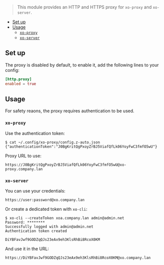 > This module provides an HTTP and HTTPS proxy for `xo-proxy` and `xo-server`.

- [Set up](#set-up)
- [Usage](#usage)
  - [`xo-proxy`](#xo-proxy)
  - [`xo-server`](#xo-server)

## Set up

The proxy is disabled by default, to enable it, add the following lines to your config:

```toml
[http.proxy]
enabled = true
```

## Usage

For safety reaons, the proxy requires authentication to be used.

### `xo-proxy`

Use the authentication token:

```
$ cat ~/.config/xo-proxy/config.z-auto.json
{"authenticationToken":"J0BgKritQgPxoyZrBJ5ViafQfLk06YoyFwC3fmfO5wU"}
```

Proxy URL to use:

```
https://J0BgKritQgPxoyZrBJ5ViafQfLk06YoyFwC3fmfO5wU@xo-proxy.company.lan
```

### `xo-server`

You can use your credentials:

```
https://user:password@xo.company.lan
```

Or create a dedicated token with `xo-cli`:

```
$ xo-cli --createToken xoa.company.lan admin@admin.net
Password: ********
Successfully logged with admin@admin.net
Authentication token created

DiYBFavJwf9GODZqQJs23eAx9eh3KlsRhBi8RcoX0KM
```

And use it in the URL:

```
https://DiYBFavJwf9GODZqQJs23eAx9eh3KlsRhBi8RcoX0KM@xo.company.lan
```
